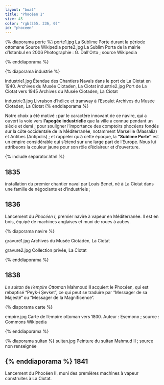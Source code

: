 ```yaml
---
layout: "boat"
title: "Phocéen I"
size: 45
color: "rgb(255, 236, 0)"
id: "phoceen"
---
```

{% diaporama porte %}
porte1.jpg
La Sublime Porte durant la période ottomane
Source Wikipedia
porte2.jpg
La Sublim Porta de la mairie d’Istanbul en 2006
Photographie : G. Dall'Orto ; source Wikipedia

{% enddiaporama %}

{% diaporama industrie %}

industrie1.jpg
Étendue des Chantiers Navals dans le port de La Ciotat en 1940.
Archives du Musée Ciotaden, La Ciotat
industrie2.jpg
Port de La Ciotat vers 1945
Archives du Musée Ciotaden, La Ciotat

industrie3.jpg
Livraison d’hélice et tramway à l’Escalet
Archives du Musée Ciotaden, La Ciotat
{% enddiaporama %}


Notre choix a été motivé :
par le caractère innovant de ce navire, qui a ouvert la voie vers **l’apogée industrielle** que la ville a connue pendant un siècle et demi ;
pour souligner l’importance des comptoirs phocéens fondés sur la côte occidentale de la Méditerranée, notamment Marseille (Massalia) et Antibes (Antipolis) ;
et rappeler qu’à cette époque, la **“Sublime Porte“** est un empire considérable qui s’étend sur une large part de l’Europe.
Nous lui attribuons la couleur jaune pour son rôle d’éclaireur et d’ouverture.

{% include separator.html %}

1835
----

installation du premier chantier naval par Louis Benet, né à La Ciotat dans une famille de négociants et d’industriels ;

1836
----

Lancement du _Phocéen I_, premier navire à vapeur en Méditerranée. Il est en bois, équipé de machines anglaises et muni de roues à aubes.

{% diaporama navire %}

gravure1.jpg
Archives du Musée Ciotaden, La Ciotat

gravure2.jpg
Collection privée, La Ciotat

{% enddiaporama %}

1838
--------------

_Le sultan_ de _l’empire Ottoman_ Mahmoud II acquiert le Phocéen, qui est rebaptisé “Peyk-i Șevket“, ce qui peut se traduire par “Messager de sa Majesté“ ou “Messager de la Magnificence“.

{% diaporama carte %}

empire.jpg
Carte de l’empire ottoman vers 1800.
Auteur : Esemono ; source : Commons Wikipedia

{% enddiaporama %}

{% diaporama sultan %}
sultan.jpg
Peinture du sultan Mahmud II ; source non renseignée

{% enddiaporama %}
1841
--------------

Lancement du Phocéen II, muni des premières machines à vapeur construites à La Ciotat.

